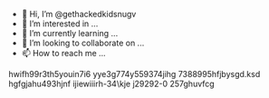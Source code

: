 - 👋 Hi, I’m @gethackedkidsnugv
- 👀 I’m interested in ...
- 🌱 I’m currently learning ...
- 💞️ I’m looking to collaborate on ...
- 📫 How to reach me ...

<!---
gethackedkidsnugv/gethackedkidsnugv is a ✨ special ✨ repository because its `README.md` (this file) appears on your GitHub profile.
You can click the Preview link to take a look at your changes.
--->
hwifh99r3th5youin7i6
yye3g774y559374jihg
7388995hfjbysgd.ksd
hgfgjahu493hjnf
ijiewiiirh-34\kje
j29292-0
257ghuvfcg
